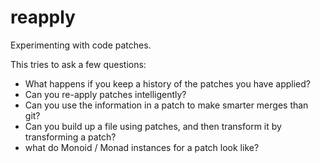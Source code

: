 # reapply

Experimenting with code patches.

This tries to ask a few questions:

- What happens if you keep a history of the patches you have applied?
- Can you re-apply patches intelligently?
- Can you use the information in a patch to make smarter merges than git?
- Can you build up a file using patches, and then transform it by transforming a patch?
- what do Monoid / Monad instances for a patch look like?
